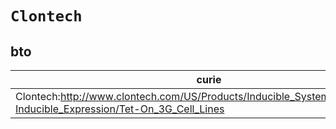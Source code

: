 # `Clontech`

## bto

| curie                                                                                                                 |   usages | nodes                                                                                                           |
|-----------------------------------------------------------------------------------------------------------------------|----------|-----------------------------------------------------------------------------------------------------------------|
| Clontech:http://www.clontech.com/US/Products/Inducible_Systems/Tetracycline-Inducible_Expression/Tet-On_3G_Cell_Lines |        1 | [http://purl.obolibrary.org/obo/BTO:0003347](https://bioregistry.io/http://purl.obolibrary.org/obo/BTO:0003347) |
